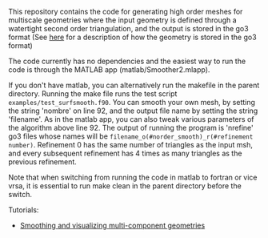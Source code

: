 This repository contains the code for generating high order meshes
for multiscale geometries where the input geometry is defined through a
watertight second order triangulation, and the output is stored
in the go3 format (See
[here](https://fmm3dbie.readthedocs.io/en/latest/surface_reps.html#go3) 
for a description of how the geometry is
stored in the go3 format)

The code currently has no dependencies and the easiest way to run the
code is through the MATLAB app (matlab/Smoother2.mlapp).

If you don't have matlab, you can alternatively run the makefile in the
parent directory. Running the make file runs the test script
`examples/test_surfsmooth.f90`. You can smooth your own mesh, by setting
the string 'nombre' on line 92, and the output file name by setting the
string 'filename'. As in the matlab app, you can also tweak various
parameters of the algorithm above line 92. The output of running the
program is 'nrefine' go3 files whose names will be
`filename_o(#norder_smooth)_r(#refinement number)`. Refinement 0 has the
same number of triangles as the input msh, and every subsequent
refinement has 4 times as many triangles as the previous refinement.

Note that when switching from running the code in
matlab to fortran or vice vrsa, it is essential to run make clean in the
parent directory before the switch.

Tutorials:
* [Smoothing and visualizing multi-component geometries](https://media.upv.es/#/portal/video/a34cf630-7dd8-11eb-8282-fdfd21383b49)

